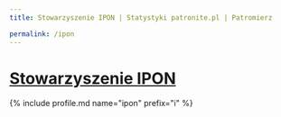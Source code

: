 ```yaml
---
title: Stowarzyszenie IPON | Statystyki patronite.pl | Patromierz

permalink: /ipon
---
```


# [Stowarzyszenie IPON](https://patronite.pl/ipon)

{% include profile.md name="ipon" prefix="i" %}
